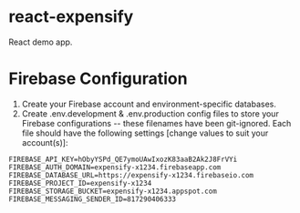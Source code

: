 # react-expensify
React demo app.

# Firebase Configuration
1.  Create your Firebase account and environment-specific databases.
2.  Create .env.development & .env.production config files to store your Firebase configurations -- these filenames have been git-ignored.
Each file should have the following settings \[change values to suit your account(s)\]:
```
FIREBASE_API_KEY=hObyYSPd_QE7ymoUAwIxozK83aaB2Ak2J8FrVYi
FIREBASE_AUTH_DOMAIN=expensify-x1234.firebaseapp.com
FIREBASE_DATABASE_URL=https://expensify-x1234.firebaseio.com
FIREBASE_PROJECT_ID=expensify-x1234
FIREBASE_STORAGE_BUCKET=expensify-x1234.appspot.com
FIREBASE_MESSAGING_SENDER_ID=817290406333
```
